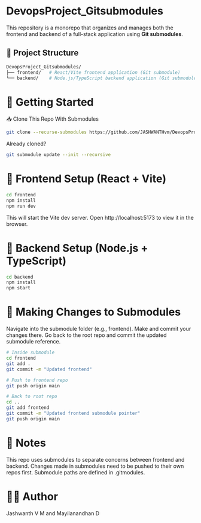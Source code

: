# DevopsProject_Gitsubmodules

This repository is a monorepo that organizes and manages both the frontend and backend of a full-stack application using **Git submodules**.

## 📁 Project Structure

```bash
DevopsProject_Gitsubmodules/
├── frontend/   # React/Vite frontend application (Git submodule)
└── backend/    # Node.js/TypeScript backend application (Git submodule)
```
# 🚀 Getting Started
📥 Clone This Repo With Submodules
```bash
git clone --recurse-submodules https://github.com/JASHWANTHvm/DevopsProject_Gitsubmodules.git
```
Already cloned?

```bash
git submodule update --init --recursive
```

# 🔧 Frontend Setup (React + Vite)
```bash
cd frontend
npm install
npm run dev
```
This will start the Vite dev server. Open http://localhost:5173 to view it in the browser.

# 🔧 Backend Setup (Node.js + TypeScript)
```bash
cd backend
npm install
npm start
```


# 🔁 Making Changes to Submodules
Navigate into the submodule folder (e.g., frontend).
Make and commit your changes there.
Go back to the root repo and commit the updated submodule reference.

```bash
# Inside submodule
cd frontend
git add .
git commit -m "Updated frontend"

# Push to frontend repo
git push origin main

# Back to root repo
cd ..
git add frontend
git commit -m "Updated frontend submodule pointer"
git push origin main
```
# 📌 Notes
This repo uses submodules to separate concerns between frontend and backend.
Changes made in submodules need to be pushed to their own repos first.
Submodule paths are defined in .gitmodules.

# 👨‍💻 Author
Jashwanth V M and Mayilanandhan D

